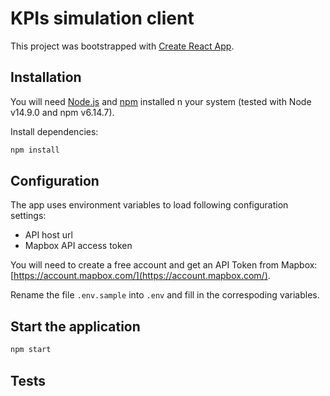 # KPIs simulation client

This project was bootstrapped with [Create React App](https://github.com/facebook/create-react-app).

## Installation

You will need [Node.js](https://nodejs.org/en/) and [npm](https://docs.npmjs.com/downloading-and-installing-node-js-and-npm) installed n your system (tested with Node v14.9.0 and npm v6.14.7).

Install dependencies:

```bash
npm install
```

## Configuration

The app uses environment variables to load following configuration settings:

- API host url
- Mapbox API access token

You will need to create a free account and get an API Token from Mapbox: [https://account.mapbox.com/](https://account.mapbox.com/).

Rename the file `.env.sample` into `.env` and fill in the correspoding variables.

## Start the application

```bash
npm start
```

## Tests
